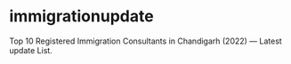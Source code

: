 # immigrationupdate
Top 10 Registered Immigration Consultants in Chandigarh (2022) — Latest update List.
